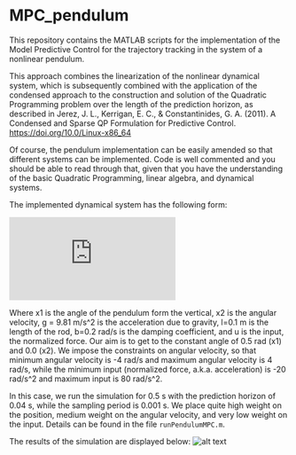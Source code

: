 # MPC_pendulum
This repository contains the MATLAB scripts for the implementation of the Model Predictive Control for the trajectory tracking
in the system of a nonlinear pendulum. 

This approach combines the linearization of the nonlinear dynamical system, which is subsequently combined with the application
of the condensed approach to the construction and solution of the Quadratic Programming problem over the length of the
prediction horizon, as described in
Jerez, J. L., Kerrigan, E. C., & Constantinides, G. A. (2011). A Condensed and Sparse QP Formulation for Predictive Control. https://doi.org/10.0/Linux-x86_64

Of course, the pendulum implementation can be easily amended so that different systems can be implemented. Code is well commented
and you should be able to read through that, given that you have the understanding of the basic Quadratic Programming,
linear algebra, and dynamical systems.

The implemented dynamical system has the following form:


![equation](https://latex.codecogs.com/gif.latex?%5Cbegin%7Balign*%7D%20%5Cfrac%7Bd%7D%7Bdt%7Dx_%7B1%7D%20%26%3D%20x_%7B2%7D%20%5C%5C%20%5Cfrac%7Bd%7D%7Bdt%7Dx_%7B2%7D%20%26%3D%20-%20%5Cfrac%7Bg%7D%7Bl%7D%20sin%28x_%7B1%7D%29%20-%20b%20x_%7B2%7D%20&plus;%20u%20%5Cend%7Balign*%7D)


Where x1 is the angle of the pendulum form the vertical, x2 is the angular velocity, g = 9.81 m/s^2 is the acceleration due to gravity, l=0.1 m is the length of the rod, b=0.2 rad/s is the damping coefficient, and u is the input, the normalized force. Our aim is to get to the constant angle of 0.5 rad (x1) and 0.0 (x2). We impose the constraints on angular velocity, so that minimum angular velocity is -4 rad/s and maximum angular velocity is 4 rad/s, while the minimum input (normalized force, a.k.a. acceleration) is -20 rad/s^2 and maximum input is 80 rad/s^2.

In this case, we run the simulation for 0.5 s with the prediction horizon of 0.04 s, while the sampling period is 0.001 s. We place quite high weight on the position, medium weight on the angular velocity, and very low weight on the input. Details can be found in the file `runPendulumMPC.m`.

The results of the simulation are displayed below: 
![alt text](https://github.com/miroslavgasparek/MPC_pendulum/blob/master/pendulum_traj_tracking_MPC.jpg)
